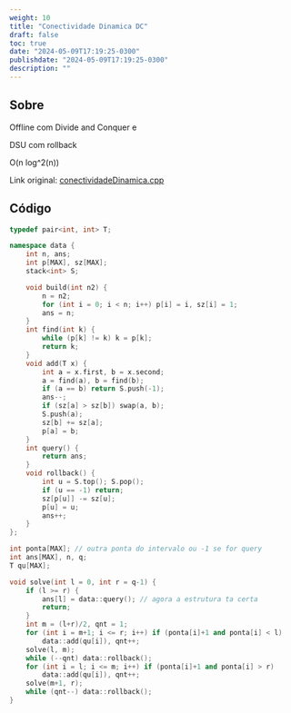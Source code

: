```yaml
---
weight: 10
title: "Conectividade Dinamica DC"
draft: false
toc: true
date: "2024-05-09T17:19:25-0300"
publishdate: "2024-05-09T17:19:25-0300"
description: ""
---
```


## Sobre
 Offline com Divide and Conquer e

 DSU com rollback

 O(n log^2(n))



Link original: [conectividadeDinamica.cpp](https://github.com/brunomaletta/Biblioteca/tree/master/Codigo/Problemas/conectividadeDinamica.cpp)

## Código
```cpp
typedef pair<int, int> T;

namespace data {
	int n, ans;
	int p[MAX], sz[MAX];
	stack<int> S;

	void build(int n2) {
		n = n2;
		for (int i = 0; i < n; i++) p[i] = i, sz[i] = 1;
		ans = n;
	}
	int find(int k) {
		while (p[k] != k) k = p[k];
		return k;
	}
	void add(T x) {
		int a = x.first, b = x.second;
		a = find(a), b = find(b);
		if (a == b) return S.push(-1);
		ans--;
		if (sz[a] > sz[b]) swap(a, b);
		S.push(a);
		sz[b] += sz[a];
		p[a] = b;
	}
	int query() {
		return ans;
	}
	void rollback() {
		int u = S.top(); S.pop();
		if (u == -1) return;
		sz[p[u]] -= sz[u];
		p[u] = u;
		ans++;
	}
};

int ponta[MAX]; // outra ponta do intervalo ou -1 se for query
int ans[MAX], n, q;
T qu[MAX];

void solve(int l = 0, int r = q-1) {
	if (l >= r) {
		ans[l] = data::query(); // agora a estrutura ta certa
		return;
	}
	int m = (l+r)/2, qnt = 1;
	for (int i = m+1; i <= r; i++) if (ponta[i]+1 and ponta[i] < l)
		data::add(qu[i]), qnt++;
	solve(l, m);
	while (--qnt) data::rollback();
	for (int i = l; i <= m; i++) if (ponta[i]+1 and ponta[i] > r)
		data::add(qu[i]), qnt++;
	solve(m+1, r);
	while (qnt--) data::rollback();
}
```
